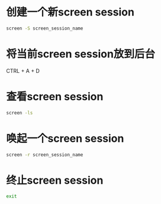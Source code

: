 # 创建一个新screen session

```bash
screen -S screen_session_name
```

# 将当前screen session放到后台

CTRL + A + D

# 查看screen session

```bash
screen -ls
```

# 唤起一个screen session

```bash
screen -r screen_session_name
```

# 终止screen session

```bash
exit
```
